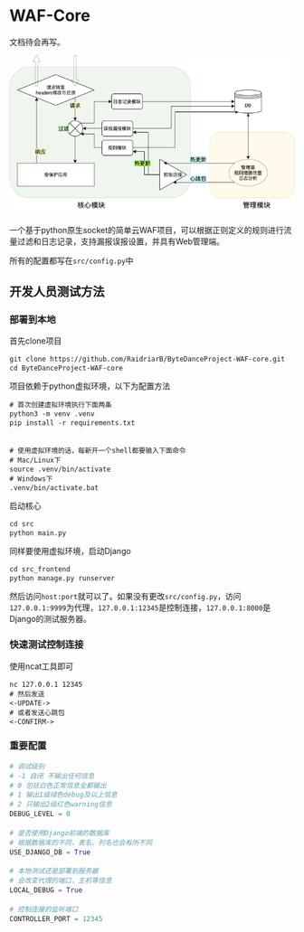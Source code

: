 # WAF-Core
文档待会再写。

![整体架构](./pics/整体架构.png)

一个基于python原生socket的简单云WAF项目，可以根据正则定义的规则进行流量过滤和日志记录，支持漏报误报设置，并具有Web管理端。

所有的配置都写在`src/config.py`中

## 开发人员测试方法

### 部署到本地

首先clone项目

```
git clone https://github.com/RaidriarB/ByteDanceProject-WAF-core.git
cd ByteDanceProject-WAF-core
```

项目依赖于python虚拟环境，以下为配置方法

```
# 首次创建虚拟环境执行下面两条
python3 -m venv .venv
pip install -r requirements.txt


# 使用虚拟环境的话，每新开一个shell都要输入下面命令
# Mac/Linux下
source .venv/bin/activate
# Windows下
.venv/bin/activate.bat
```

启动核心

```
cd src
python main.py
```

同样要使用虚拟环境，启动Django

```
cd src_frontend
python manage.py runserver
```

然后访问`host:port`就可以了。如果没有更改`src/config.py`，访问`127.0.0.1:9999`为代理，`127.0.0.1:12345`是控制连接，`127.0.0.1:8000`是Django的测试服务器。

### 快速测试控制连接

使用ncat工具即可

```
nc 127.0.0.1 12345
# 然后发送
<-UPDATE->
# 或者发送心跳包
<-CONFIRM->
```

### 重要配置

```python
# 调试级别
# -1 自闭 不输出任何信息
# 0 包括白色正常信息全都输出
# 1 输出1级绿色debug及以上信息
# 2 只输出2级红色warning信息
DEBUG_LEVEL = 0

# 是否使用Django前端的数据库
# 根据数据库的不同，表名、列名也会有所不同
USE_DJANGO_DB = True

# 本地测试还是部署到服务器
# 会改变代理的端口、主机等信息
LOCAL_DEBUG = True

# 控制连接的监听端口
CONTROLLER_PORT = 12345
```



